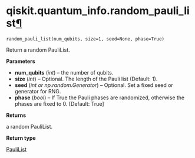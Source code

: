 # qiskit.quantum\_info.random\_pauli\_list[¶](#qiskit-quantum-info-random-pauli-list "Permalink to this headline")

<span id="undefined" />

`random_pauli_list(num_qubits, size=1, seed=None, phase=True)`

Return a random PauliList.

**Parameters**

*   **num\_qubits** (*int*) – the number of qubits.
*   **size** (*int*) – Optional. The length of the Pauli list (Default: 1).
*   **seed** (*int or np.random.Generator*) – Optional. Set a fixed seed or generator for RNG.
*   **phase** (*bool*) – If True the Pauli phases are randomized, otherwise the phases are fixed to 0. \[Default: True]

**Returns**

a random PauliList.

**Return type**

[PauliList](qiskit.quantum_info.PauliList#qiskit.quantum_info.PauliList "qiskit.quantum_info.PauliList")

